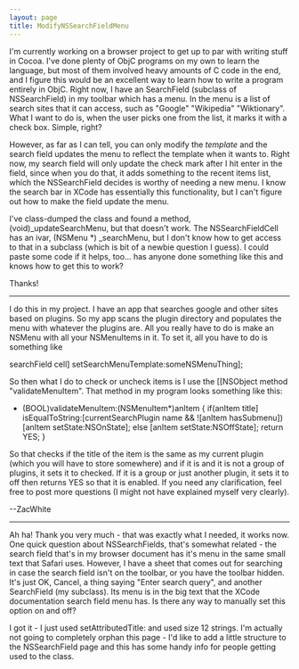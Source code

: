 ```yaml
---
layout: page
title: ModifyNSSearchFieldMenu
---
```




I'm currently working on a browser project to get up to par with writing stuff in Cocoa. I've done plenty of ObjC programs on my own to learn the language, but most of them involved heavy amounts of C code in the end, and I figure this would be an excellent way to learn how to write a program entirely in ObjC. Right now, I have an SearchField (subclass of NSSearchField) in my toolbar which has a menu. In the menu is a list of search sites that it can access, such as "Google" "Wikipedia" "Wiktionary". What I want to do is, when the user picks one from the list, it marks it with a check box. Simple, right? 

However, as far as I can tell, you can only modify the *template* and the search field updates the menu to reflect the template when it wants to. Right now, my search field will only update the check mark after I hit enter in the field, since when you do that, it adds something to the recent items list, which the NSSearchField decides is worthy of needing a new menu. I know the search bar in XCode has essentially this functionality, but I can't figure out how to make the field update the menu.

I've class-dumped the class and found a method, (void)_updateSearchMenu, but that doesn't work. The NSSearchFieldCell has an ivar, (NSMenu *) _searchMenu, but I don't know how to get access to that in a subclass (which is bit of a newbie question I guess). I could paste some code if it helps, too... has anyone done something like this and knows how to get this to work?

Thanks!

----

I do this in my project. I have an app that searches google and other sites based on plugins. So my app scans the plugin directory and populates the menu with whatever the plugins are. All you really have to do is make an NSMenu with all your NSMenuItems in it. To set it, all you have to do is something like

    
searchField cell] setSearchMenuTemplate:someNSMenuThing];


So then what I do to check or uncheck items is I use the [[NSObject method "validateMenuItem". That method in my program looks something like this:

    
- (BOOL)validateMenuItem:(NSMenuItem*)anItem
{
    if(anItem title] isEqualToString:[currentSearchPlugin name && ![anItem hasSubmenu]) [anItem setState:NSOnState];
    else [anItem setState:NSOffState];
    return YES;
}



So that checks if the title of the item is the same as my current plugin (which you will have to store somewhere) and if it is and it is not a group of plugins, it sets it to checked. If it is a group or just another plugin, it sets it to off then returns YES so that it is enabled. If you need any clarification, feel free to post more questions (I might not have explained myself very clearly).

--ZacWhite

----

Ah ha! Thank you very much - that was exactly what I needed, it works now. One quick question about NSSearchFields, that's somewhat related - the search field that's in my browser document has it's menu in the same small text that Safari uses. However, I have a sheet that comes out for searching in case the search field isn't on the toolbar, or you have the toolbar hidden. It's just OK, Cancel, a thing saying "Enter search query", and another SearchField (my subclass). Its menu is in the big text that the XCode documentation search field menu has. Is there any way to manually set this option on and off? 

I got it - I just used setAttributedTitle: and used size 12 strings. I'm actually not going to completely orphan this page - I'd like to add a little structure to the NSSearchField page and this has some handy info for people getting used to the class.

